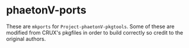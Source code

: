 # phaetonV-ports

These are `mkports` for `Project-phaetonV-pkgtools`.
Some of these are modified from CRUX's pkgfiles in order to build correctly so credit to the original authors.
